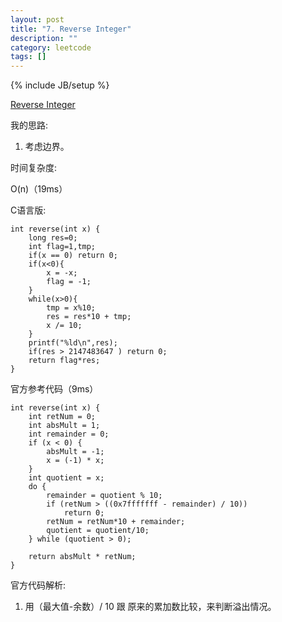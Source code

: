 ```yaml
---
layout: post
title: "7. Reverse Integer"
description: ""
category: leetcode
tags: []
---
```

{% include JB/setup %}


[Reverse Integer](https://leetcode.com/problems/reverse-integer/)

我的思路:

1. 考虑边界。

时间复杂度:

O(n)（19ms）

C语言版:
```
int reverse(int x) {
    long res=0;
    int flag=1,tmp;
    if(x == 0) return 0;
    if(x<0){
        x = -x;
        flag = -1;
    }
    while(x>0){
        tmp = x%10;
        res = res*10 + tmp;
        x /= 10;
    }
    printf("%ld\n",res);
    if(res > 2147483647 ) return 0;
    return flag*res;
}
```

官方参考代码（9ms）
```
int reverse(int x) {
    int retNum = 0;
    int absMult = 1;
    int remainder = 0;
    if (x < 0) { 
        absMult = -1;
        x = (-1) * x;
    }
    int quotient = x;
    do {
        remainder = quotient % 10;
        if (retNum > ((0x7fffffff - remainder) / 10)) 
            return 0; 
        retNum = retNum*10 + remainder;
        quotient = quotient/10;
    } while (quotient > 0);
    
    return absMult * retNum;
}
```
官方代码解析:

1. 用（最大值-余数）/ 10 跟 原来的累加数比较，来判断溢出情况。



